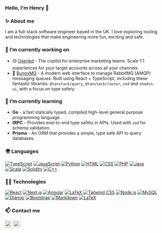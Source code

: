 ### Hello, I'm Henry 👋

### ✨ About me

I am a full-stack software engineer based in the UK. I love exploring tooling and technologies that make engineering more fun, exciting and safe.

### 🔭 I’m currently working on

- 🟡 [Userled](https://www.userled.io/) - The copilot for enterprise marketing teams. Scale 1:1 experiences for your target accounts across all your channels.
- 🐇 [BunnyMQ](https://github.com/yrnehli/bunnymq) - A modern web interface to manage RabbitMQ (AMQP) messaging queues. Built using React + TypeScript, including these fantastic libraries: `@tanstack/query`, `@tanstack/router`, `zod` and `shadcn-ui`, with a focus on type safety.

### 🌱 I’m currently learning

- **Go** - a fast statically typed, compiled high-level general purpose programming language.
- **tRPC** - Provides end-to-end type safety in APIs. Used with `zod` for schema validation.
- **Prisma** - An ORM that provides a simple, type safe API to query databases.

### 🌍 Languages

[![TypeScript](https://img.shields.io/badge/TypeScript-3075C1?logo=typescript&logoColor=fff)](#)
[![JavaScript](https://img.shields.io/badge/JavaScript-F0D81D?logo=javascript&logoColor=000)](#)
[![Python](https://img.shields.io/badge/Python-3471A0?logo=python&logoColor=fff)](#)
[![HTML](https://img.shields.io/badge/HTML-e34c26?style=flat&logo=html5&logoColor=white)](#)
[![CSS](https://img.shields.io/badge/CSS-563d7c?&style=flat&logo=css3&logoColor=white)](#)
[![PHP](https://img.shields.io/badge/PHP-4D588F?logo=php&logoColor=fff)](#)
[![Java](https://img.shields.io/badge/Java-ED8B00?style=flat&logo=openjdk&logoColor=white)](#)
[![Scala](https://img.shields.io/badge/Scala-BB1A06?logo=scala&logoColor=fff)](#)
[![Solidity](https://img.shields.io/badge/Solidity-2B257C?logo=solidity&logoColor=fff)](#)
[![C++](https://img.shields.io/badge/C++-004283?logo=cplusplus&logoColor=fff)](#)

### 🧑‍💻 Technologies

[![React](https://img.shields.io/badge/React-%2320232a.svg?logo=react)](#)
[![Next.js](https://img.shields.io/badge/Next.js-0F0F11?logo=next.js&logoColor=white)](#)
[![Angular](https://img.shields.io/badge/Angular-D70030?style=flat&logo=angular&logoColor=white)](#)
[![LaTeX](https://img.shields.io/badge/Pydantic-E02361?style=flat&logo=pydantic&logoColor=white)](#)
[![Tailwind CSS](https://img.shields.io/badge/Tailwind%20CSS-%2338B2AC.svg?logo=tailwind-css&logoColor=white)](#)
[![Node.js](https://img.shields.io/badge/Node.js-339933?style=flat&logo=node.js&logoColor=white)](#)
[![MySQL](https://img.shields.io/badge/MySQL-4479A1?style=flat&logo=mysql&logoColor=white)](#)
[![Django](https://img.shields.io/badge/Django-0A2D1E?style=flat&logo=django&logoColor=white)](#)
[![Bootstrap](https://img.shields.io/badge/Bootstrap-7952B3?style=flat&logo=bootstrap&logoColor=white)](#)
[![Markdown](https://img.shields.io/badge/Markdown-000000?style=flat&logo=markdown&logoColor=white)](#)
[![LaTeX](https://img.shields.io/badge/LaTeX-007C7C?style=flat&logo=latex&logoColor=white)](#)

### 📫 Contact me

<a href="https://www.linkedin.com/in/yrnehli/" target="_blank"><img alt="LinkedIn" height="23px" src="https://img.shields.io/badge/LinkedIn-0077B5?style=for-the-badge&logo=linkedin&logoColor=white" /></a> <a href="mailto:yrnehli@proton.me" target="_blank"><img alt="website link" height="23px" src="https://img.shields.io/badge/Email-10b981?style=for-the-badge&logo=&logoColor=white" /></a>
